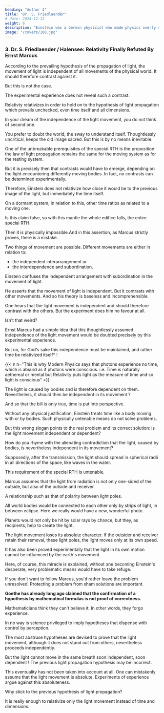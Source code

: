 ```yaml
---
heading: "Author 3"
title: "Dr. S. Friedlaender"
# date: 2024-12-12
weight: 6
description: "Einstein was a German physicist who made physics overly complicated by using arbitrary tensors"
image: "/covers/100.jpg"
---
```



### 3. Dr. S. Friedlaender / Halensee: Relativity Finally Refuted By Ernst Marcus

<!-- [Note – Ernst Marcus developed a theory of aether -
https://en.wikipedia.org/wiki/Ernst_Marcus_(philosopher) I don’t know Marcus’s theory so don’t
know what is being talked about in this section. ] -->

According to the prevailing hypothesis of the propagation of light, the movement of light is independent of all movements of the physical world. It should therefore contrast against it.

But this is not the case.

The experimental experience does not reveal such a contrast.

Relativty relativizes in order to hold on to the hypothesis of light propagation which prevails unchecked, even time itself and all dimensions. 

In your dream of the independence of the light movement, you do not think of second one. 

You prefer to doubt the world, the sway to understand itself. Thoughtlessly uncritical, keeps the old
image sacred. But this is by no means inevitable.

One of the unbreakable prerequisites of the special RTH is the proposition: the law of light propagation remains the same for the moving system as for the resting system.

But it is precisely then that contrasts would have to emerge, depending on the light encountering
differently moving bodies. In fact, no contrasts can be determined experimentally.

Therefore, Einstein does not relativize how close it would be to the previous image of the light, but immediately the time itself.

On a dormant system, in relation to this, other time ratios as related to a moving one.

Is this claim false, so with this mantle the whole edifice falls, the entire special RTH. 

Then it is physically impossible.And in this assertion, as Marcus strictly proves, there is a mistake.

Two things of movement are possible. Different movements are either in relation to:
- the independent interarrangement or 
- the interdependence and subordination.

Einstein confuses the independent arrangement with subordination in the movement of light. 

He asserts that the movement of light is independent. But it contrasts with other movements. And so his theory is baseless and incomprehensible.
<!-- , hence the whole theory is untenable. -->

One hears that the light movement is independent and should therefore contrast with the others. But the experiment does him no favour at all.

Isn't that weird?

<!-- Should we not come up with the simple idea, like  -->

Ernst Marcus had a simple idea that this thoughtlessly assumed independence of the light movement would be doubted precisely by this experimental experience.

But no, for God's sake this independence must be maintained, and rather time be relativized itself* !

{{< n n="This is why Modern Physics says that photons experience no time, which is absurd as if photons were conscious. i.e. Time is naturally aethereal or mental but Relativity puts light as the measure of time and so light is conscious" >}}

The light is caused by bodies and is therefore dependent on them. Nevertheless, it should then be independent in its movement ?

And so that the bill is only true, time is put into perspective. 

Without any physical justification, Einstein treats time like a body moving with or by bodies. Such physically untenable means do not solve problems.

But this wrong slogan points to the real problem and its correct solution: is the light movement independent or dependent? 

How do you rhyme with the alienating contradiction that the light, caused by bodies, is nevertheless independent in its movement? 

Supposedly, after the transmission, the light should spread in spherical radii in all directions of the space, like waves in the water.

This requirement of the special RTH is untenable. 

Marcus assumes that the light from radiation is not only one-sided of the outside, but also of the outside and receiver. 

A relationship such as that of polarity between light poles. 

All world bodies would be connected to each other only by strips of light, in between eclipse. Here we really would have a new, wonderful photo. 

Planets would not only be hit by solar rays by chance, but they, as recipients, help to create the light. 

The light movement loses its absolute character. If the outsider and receiver retain their removal, these light poles, the light moves only at its own speed. 

It has also been proved experimentally that the light in its own motion cannot be influenced by the earth's movement.

Here, of course, this miracle is explained, without one becoming Einstein's desperate, very problematic means would have to take refuge. 

If you don't want to follow Marcus, you'd rather leave the problem unresolved. Protecting a problem from sham solutions are important. 

**Goethe has already long ago claimed that the confirmation of a hypothesis by mathematical formulas is not proof of correctness.**

Mathematicians think they can't believe it. In other words, they forgo experience. 

In no way is science privileged to imply hypotheses that dispense with control by perception. 

The most abstruse hypotheses are devised to prove that the light movement, although it does not stand out from others, nevertheless proceeds independently. 

But the light cannot move in the same breath soon independent, soon dependent ! The previous light propagation hypothesis may be incorrect.

This eventuality has not been taken into account at all. One can mistakenly assume that the light movement is absolute. Experiments of experience argue against this absoluteness.

Why stick to the  previous hypothesis of light propagation? 

It is really enough to relativize only the light movement instead of time and dimensions.

<!-- Cf. v. "The philosopher Ernst Marcus as Kant's successor" . Baedeker, Essen 1930. -->
